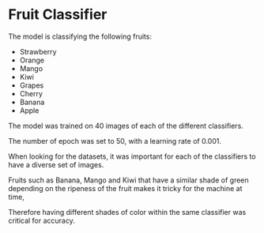 <h1>Fruit Classifier</h1>

The model is classifying the following fruits:

* Strawberry
* Orange
* Mango
* Kiwi
* Grapes
* Cherry
* Banana
* Apple

The model was trained on 40 images of each of the different classifiers. 

The number of epoch was set to 50, with a learning rate of 0.001. 

When looking for the datasets, it was important for each of the classifiers to have a diverse set of images. 

Fruits such as Banana, Mango and Kiwi that have a similar shade of green depending on the ripeness of the fruit makes it tricky for the machine at time, 

Therefore having different shades of color within the same classifier was critical for accuracy. 

